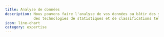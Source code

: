 ```yaml
---
title: Analyse de données
description: Nous pouvons faire l'analyse de vos données ou bâtir des services qui s'auto-améliorent en s'appuyant sur
             des technologies de statistiques et de classifications telles que Elastic Search, Weka, Knime
icon: line-chart
category: expertise
---
```

